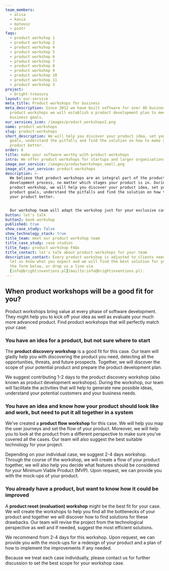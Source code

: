 ```yaml
---
team_members:
  - alisa
  - kasia
  - mateusz
  - piotr
faqs:
  - product workshop 1
  - product workshop 2
  - product workshop 4
  - product workshop 5
  - product workshop 6
  - product workshop 7
  - product workshop 8
  - product workshop 9
  - product workshop 10
  - product workshop 11
  - product workshop 3
project:
  - bright-treasury
layout: our-service
meta_title: Product workshops for business
meta_description: Since 2012 we have built software for over 40 businesses. At
  product workshops we will establish a product development plan to meet your
  business goals.
our_services_icon: /images/product_workshops2.png
name: product workshops
slug: product-workshops
short_description: We will help you discover your product idea, set your product
  goals, understand the pitfalls and find the solution on how to make your
  product better.
order: 6
title: make your software worthy with product workshops
intro: We offer product workshops for startups and larger organisations.
image_our_service: /images/productworkshops_small.png
image_alt_our_service: product workshops
description: >-
  We believe that product workshops are an integral part of the product
  development process, no matter which stages your product is in. During the
  product workshop, we will help you discover your product idea, set your
  product goals, understand the pitfalls and find the solution on how to make
  your product better. 


  Our workshop team will adapt the workshop just for your exclusive case and adjust the whole process for your individual needs. **Due to the global pandemic situation, we offer online workshops as well.**
button: let's talk
button2: book workshop
published: true
show_case_study: false
show_technology_stack: true
title_team: meet our product workshop team
title_case_study: case studies
title_faqs: product workshop FAQs
title_contact: let's talk about product workshops for your team
description_contact: Every product workshop is adjusted to clients needs. Just
  let us know what you expect and we will find the best solution for you! Fill
  the form below, or drop us a line via
  [info@brightinventions.pl](mailto:info@brightinventions.pl).
---
```

## When product workshops will be a good fit for you?

Product workshops bring value at every phase of software development. They might help you to kick off your idea as well as evaluate your much more advanced product. Find product workshops that will perfectly match your case:

### You have an idea for a product, but not sure where to start

The **product discovery workshop** is a good fit for this case. Our team will gladly help you with discovering the product you need, detecting all the opportunities, threats, and future prospects. Together, we will discover the scope of your potential product and prepare the product development plan.

We suggest contributing 1-2 days to the product discovery workshop (also known as product development workshops). During the workshop, our team will facilitate the activities that will help to generate new possible ideas, understand your potential customers and your business needs. 

### You have an idea and know how your product should look like and work, but need to put it all together in a system

We’ve created a **product flow workshop** for this case. We will help you map the user journeys and set the flow of your product. Moreover, we will help you to look at the product from a different perspective to make sure you’ve covered all the cases. Our team will also suggest the best suitable technology for your project.

Depending on your individual case, we suggest 2-4 days workshop. Through the course of the workshop, we will create a flow of your product together, we will also help you decide what features should be considered for your Minimum Viable Product (MVP). Upon request, we can provide you with the mock-ups of your product.

### You already have a product, but want to know how it could be improved

A **product reset (evaluation) workshop** might be the best fit for your case. We will create the workshops to help you find all the bottlenecks of your product and together we will discover how to find solutions for these drawbacks. Our team will revise the project from the technological perspective as well and if needed, suggest the most efficient solutions. 

We recommend from 2-4 days for this workshop. Upon request, we can provide you with the mock-ups for a redesign of your product and a plan of how to implement the improvements if any needed.

Because we treat each case individually, please contact us for further discussion to set the best scope for your workshop case.